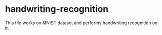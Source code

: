 # handwriting-recognition
This file works on MNIST dataset and performs handwriting recognition on it.
